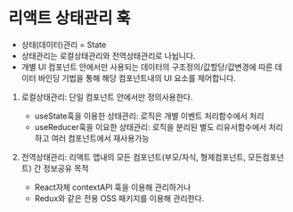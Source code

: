 # 리액트 상태관리 훅

- 상태(데이터)관리 = State
- 상태관리는 로컬상태관리와 전역상태관리로 나뉩니다.
- 개별 UI 컴포넌트 안에서만 사용되는 데이터의 구조정의/값할당/값변경에 따른 데이터 바인딩 기법을 통해 해당 컴포넌트내의 UI 요소를 제어합니다.

1. 로컬상태관리: 단일 컴포넌트 안에서만 정의사용한다.

   - useState훅을 이용한 상태관리: 로직은 개별 이벤트 처리함수에서 처리
   - useReducer훅을 이요한 상태관리: 로직을 분리된 별도 리유서함수에서 처리하고 여러 컴포넌트에서 재사용가능

2. 전역상태관리: 리액트 앱내의 모든 컴포넌트(부모/자식, 형제컴포넌트, 모든컴포넌트) 간 정보공유 목적
   - React자체 contextAPI 훅을 이용해 관리하거나
   - Redux와 같은 전용 OSS 패키지를 이용해 관리한다.
